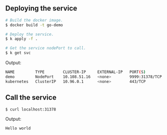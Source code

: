 ## Deploying the service

```bash
# Build the docker image.
$ docker build -t go-demo

# Deploy the service.
$ k apply -f .

# Get the service nodePort to call.
$ k get svc
```

Output:

```bash
NAME         TYPE        CLUSTER-IP     EXTERNAL-IP   PORT(S)          AGE
demo         NodePort    10.108.51.16   <none>        9999:31378/TCP   37s
kubernetes   ClusterIP   10.96.0.1      <none>        443/TCP          48d
```

## Call the service
```bash
$ curl localhost:31378
```

Output:
```bash
Hello world
```

